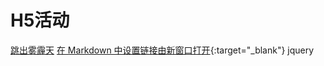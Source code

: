 # H5活动  

<a href="https://zhangtaon.github.io/escape-haze/" target="_blank">跳出雾霾天</a> 
[在 Markdown 中设置链接由新窗口打开](http://www.jianshu.com/p/8abc34b6a190){:target="_blank"}
jquery 
